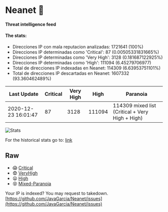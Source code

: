# Neanet :hocho:
#### Threat intelligence feed
#### The stats:

- Direcciones IP con mala reputacion analizadas: 1721641 (100%)
- Direcciones IP determinadas como 'Critical':  87 (0.00505331831665%)
- Direcciones IP determinadas como 'Very High':  3128 (0.181687122925%)
- Direcciones IP determinadas como 'High':  111094 (6.45279706977)
- Total de direcciones IP indexadas en Neanet:  114309 (6.63953751101%)
- Total de direcciones IP descartadas en Neanet:  1607332 (93.360462489%)

| Last Update | Critical | Very High | High | Paranoia |
| --- | --- | --- | --- | --- |
| 2020-12-23 16:01:47 | 87 | 3128 | 111094 | 114309 mixed list (Critical + Very High + High)|

![Stats](https://docs.google.com/spreadsheets/d/e/2PACX-1vSnaNMIXVabIpDJjufMlzH7poXnshF3mgd8Is1g9ytUEzVsP5my4Trn8f-xkoLLQ38xpL3HtmUexLo6/pubchart?oid=501124687&format=image)

For the historical stats go to: [link](/stats.csv)
## Raw
- :scream: [Critical](https://raw.githubusercontent.com/JavaGarcia/Neanet/master/blacklists/neanet_critical.txt)
- :fearful: [VeryHigh](https://raw.githubusercontent.com/JavaGarcia/Neanet/master/blacklists/neanet_veryHigh.txtt)
- :frowning: [High](https://raw.githubusercontent.com/JavaGarcia/Neanet/master/blacklists/neanet_high.txt)
- :dizzy_face: [Mixed-Paranoia](https://raw.githubusercontent.com/JavaGarcia/Neanet/master/blacklists/neanet_all.txt)


Your IP is indexed? You may request to takedown. [https://github.com/JavaGarcia/Neanet/issues](https://github.com/JavaGarcia/Neanet/issues)








































































































































































































































































































































































































































































































































































































































































































































































































































































































































































































































































































































































































































































































































































































































































































































































































































































































































































































































































































































































































































































































































































































































































































































































































































































































































































































































































































































































































































































































































































































































































































